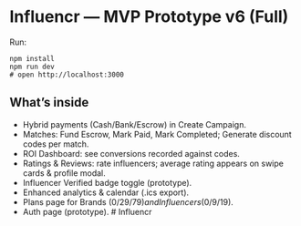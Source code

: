 # Influencr — MVP Prototype v6 (Full)

Run:

```
npm install
npm run dev
# open http://localhost:3000
```

## What’s inside
- Hybrid payments (Cash/Bank/Escrow) in Create Campaign.
- Matches: Fund Escrow, Mark Paid, Mark Completed; Generate discount codes per match.
- ROI Dashboard: see conversions recorded against codes.
- Ratings & Reviews: rate influencers; average rating appears on swipe cards & profile modal.
- Influencer Verified badge toggle (prototype).
- Enhanced analytics & calendar (.ics export).
- Plans page for Brands ($0/$29/$79) and Influencers ($0/$9/$19).
- Auth page (prototype).
#   I n f l u e n c r  
 